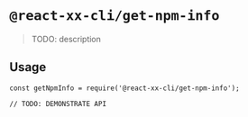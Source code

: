 # `@react-xx-cli/get-npm-info`

> TODO: description

## Usage

```
const getNpmInfo = require('@react-xx-cli/get-npm-info');

// TODO: DEMONSTRATE API
```
